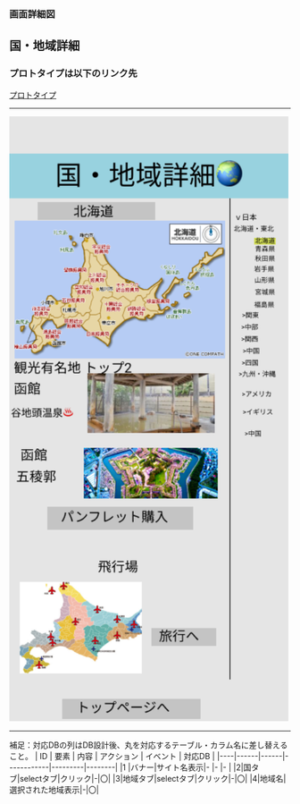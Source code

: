 ### 画面詳細図
## 国・地域詳細
### プロトタイプは以下のリンク先
[プロトタイプ](https://www.figma.com/file/YG5ey5pOtI5ZYlaZHWfvS7/Untitled?node-id=4%3A69)
*****
<img src="../img/国・地域詳細.png" width="500">

*****
補足：対応DBの列はDB設計後、丸を対応するテーブル・カラム名に差し替えること。
| ID | 要素 | 内容 | アクション | イベント | 対応DB |
|----|------|------|------------|---------|--------|
|1   |バナー|サイト名表示|-      |-        |-       |
|2|国タブ|selectタブ|クリック|-|〇|
|3|地域タブ|selectタブ|クリック|-|〇|
|4|地域名|選択された地域表示|-|〇|
